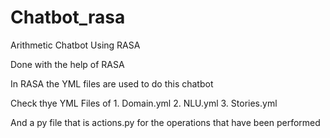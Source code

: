 # Chatbot_rasa
Arithmetic Chatbot Using RASA

Done with the help of RASA 

In RASA the YML files are used to do this chatbot

Check thye YML Files of
    1. Domain.yml
    2. NLU.yml
    3. Stories.yml 
    
And a py file that is actions.py for the operations that have been performed
